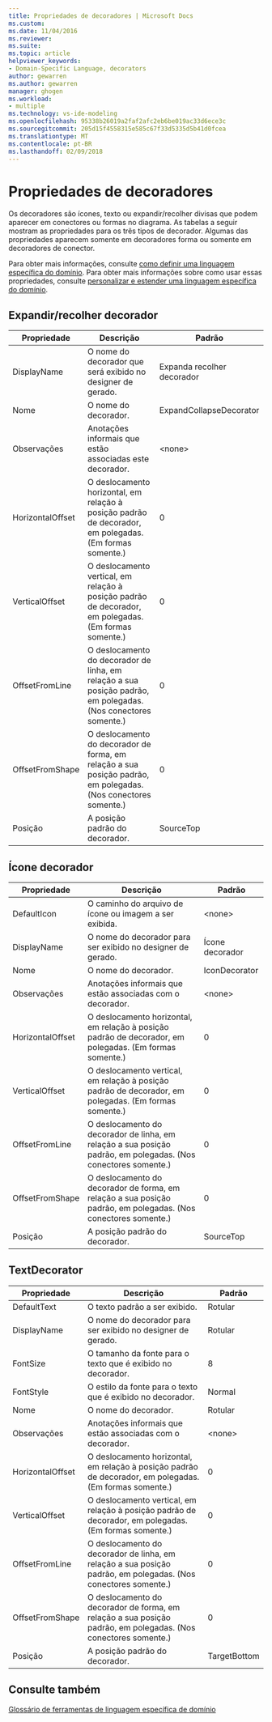 ```yaml
---
title: Propriedades de decoradores | Microsoft Docs
ms.custom: 
ms.date: 11/04/2016
ms.reviewer: 
ms.suite: 
ms.topic: article
helpviewer_keywords:
- Domain-Specific Language, decorators
author: gewarren
ms.author: gewarren
manager: ghogen
ms.workload:
- multiple
ms.technology: vs-ide-modeling
ms.openlocfilehash: 95338b26019a2faf2afc2eb6be019ac33d6ece3c
ms.sourcegitcommit: 205d15f4558315e585c67f33d5335d5b41d0fcea
ms.translationtype: MT
ms.contentlocale: pt-BR
ms.lasthandoff: 02/09/2018
---
```

# <a name="properties-of-decorators"></a>Propriedades de decoradores
Os decoradores são ícones, texto ou expandir/recolher divisas que podem aparecer em conectores ou formas no diagrama. As tabelas a seguir mostram as propriedades para os três tipos de decorador. Algumas das propriedades aparecem somente em decoradores forma ou somente em decoradores de conector.  
  
 Para obter mais informações, consulte [como definir uma linguagem específica do domínio](../modeling/how-to-define-a-domain-specific-language.md). Para obter mais informações sobre como usar essas propriedades, consulte [personalizar e estender uma linguagem específica do domínio](../modeling/customizing-and-extending-a-domain-specific-language.md).  
  
## <a name="expandcollapse-decorator"></a>Expandir/recolher decorador  
  
|Propriedade|Descrição|Padrão|  
|--------------|-----------------|-------------|  
|DisplayName|O nome do decorador que será exibido no designer de gerado.|Expanda recolher decorador|  
|Nome|O nome do decorador.|ExpandCollapseDecorator|  
|Observações|Anotações informais que estão associadas este decorador.|\<none>|  
|HorizontalOffset|O deslocamento horizontal, em relação à posição padrão de decorador, em polegadas. (Em formas somente.)|0|  
|VerticalOffset|O deslocamento vertical, em relação à posição padrão de decorador, em polegadas. (Em formas somente.)|0|  
|OffsetFromLine|O deslocamento do decorador de linha, em relação a sua posição padrão, em polegadas. (Nos conectores somente.)|0|  
|OffsetFromShape|O deslocamento do decorador de forma, em relação a sua posição padrão, em polegadas. (Nos conectores somente.)|0|  
|Posição|A posição padrão do decorador.|SourceTop|  
  
## <a name="icon-decorator"></a>Ícone decorador  
  
|Propriedade|Descrição|Padrão|  
|--------------|-----------------|-------------|  
|DefaultIcon|O caminho do arquivo de ícone ou imagem a ser exibida.|\<none>|  
|DisplayName|O nome do decorador para ser exibido no designer de gerado.|Ícone decorador|  
|Nome|O nome do decorador.|IconDecorator|  
|Observações|Anotações informais que estão associadas com o decorador.|\<none>|  
|HorizontalOffset|O deslocamento horizontal, em relação à posição padrão de decorador, em polegadas. (Em formas somente.)|0|  
|VerticalOffset|O deslocamento vertical, em relação à posição padrão de decorador, em polegadas. (Em formas somente.)|0|  
|OffsetFromLine|O deslocamento do decorador de linha, em relação a sua posição padrão, em polegadas. (Nos conectores somente.)|0|  
|OffsetFromShape|O deslocamento do decorador de forma, em relação a sua posição padrão, em polegadas. (Nos conectores somente.)|0|  
|Posição|A posição padrão do decorador.|SourceTop|  
  
## <a name="textdecorator"></a>TextDecorator  
  
|Propriedade|Descrição|Padrão|  
|--------------|-----------------|-------------|  
|DefaultText|O texto padrão a ser exibido.|Rotular|  
|DisplayName|O nome do decorador para ser exibido no designer de gerado.|Rotular|  
|FontSize|O tamanho da fonte para o texto que é exibido no decorador.|8|  
|FontStyle|O estilo da fonte para o texto que é exibido no decorador.|Normal|  
|Nome|O nome do decorador.|Rotular|  
|Observações|Anotações informais que estão associadas com o decorador.|\<none>|  
|HorizontalOffset|O deslocamento horizontal, em relação à posição padrão de decorador, em polegadas. (Em formas somente.)|0|  
|VerticalOffset|O deslocamento vertical, em relação à posição padrão de decorador, em polegadas. (Em formas somente.)|0|  
|OffsetFromLine|O deslocamento do decorador de linha, em relação a sua posição padrão, em polegadas. (Nos conectores somente.)|0|  
|OffsetFromShape|O deslocamento do decorador de forma, em relação a sua posição padrão, em polegadas. (Nos conectores somente.)|0|  
|Posição|A posição padrão do decorador.|TargetBottom|  
  
## <a name="see-also"></a>Consulte também  
 [Glossário de ferramentas de linguagem específica de domínio](http://msdn.microsoft.com/ca5e84cb-a315-465c-be24-76aa3df276aa)